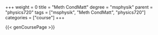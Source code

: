 +++
weight = 0
title = "Meth CondMatt"
degree = "msphysik"
parent = "physics720"
tags = ["msphysik", "Meth CondMatt", "physics720"]
categories = ["course"]
+++

{{< genCoursePage >}}
